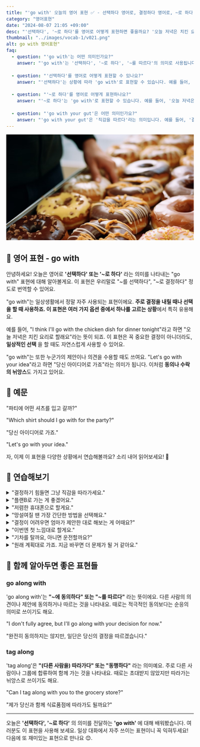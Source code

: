 ```yaml
---
title: "'go with' 오늘의 영어 표현 ✅ - 선택하다 영어로, 결정하다 영어로, ~로 하다 영어로"
category: "영어표현"
date: "2024-08-07 21:05 +09:00"
desc: "'선택하다', '~로 하다'를 영어로 어떻게 표현하면 좋을까요? '오늘 저녁은 치킨 요리로 할래요', '당신 아이디어로 가죠' 등을 영어로 표현하는 법을 배워봅시다. 다양한 예문을 통해서 연습하고 본인의 표현으로 만들어 보세요."
thumbnail: "../images/vocab-1/v021.png"
alt: go with 영어표현"
faq:
  - question: "'go with'는 어떤 의미인가요?"
    answer: "'go with'는 '선택하다', '~로 하다', '~를 따르다'의 의미로 사용됩니다. 결정을 내리거나 선택을 할 때 자주 사용되는 표현입니다."

  - question: "'선택하다'를 영어로 어떻게 표현할 수 있나요?"
    answer: "'선택하다'는 상황에 따라 'go with'로 표현할 수 있습니다. 예를 들어, '저녁으로 치킨을 선택했어'는 'I went with chicken for dinner'로 말할 수 있습니다."

  - question: "'~로 하다'를 영어로 어떻게 표현하나요?"
    answer: "'~로 하다'는 'go with'로 표현할 수 있습니다. 예를 들어, '오늘 저녁은 치킨 요리로 할래요'는 'I think I'll go with the chicken dish for dinner tonight'로 말할 수 있습니다."

  - question: "'go with your gut'은 어떤 의미인가요?"
    answer: "'go with your gut'은 '직감을 따르다'라는 의미입니다. 예를 들어, '결정하기 힘들면 그냥 직감을 따라가세요'는 'If you can't decide, just go with your gut feeling'으로 표현할 수 있습니다."
---
```


![go with](../images/vocab-1/v021-1.png)

## 🌟 영어 표현 - go with

안녕하세요! 오늘은 영어로 **'선택하다' 또는 '~로 하다'** 라는 의미를 나타내는 "go with" 표현에 대해 알아볼게요. 이 표현은 우리말로 "~를 선택하다", "~로 결정하다" 정도로 번역할 수 있어요.

"go with"는 일상생활에서 정말 자주 사용되는 표현이에요. **주로 결정을 내릴 때나 선택을 할 때 사용하죠. 이 표현은 여러 가지 옵션 중에서 하나를 고르는 상황**에서 특히 유용해요.

예를 들어, "I think I'll go with the chicken dish for dinner tonight"라고 하면 "오늘 저녁은 치킨 요리로 할래요"라는 뜻이 되죠. 이 표현은 꼭 중요한 결정이 아니더라도, **일상적인 선택** 을 할 때도 자연스럽게 사용할 수 있어요.

"go with"는 또한 누군가의 제안이나 의견을 수용할 때도 쓰여요. "Let's go with your idea"라고 하면 "당신 아이디어로 가죠"라는 의미가 됩니다. 이처럼 **동의나 수락의 뉘앙스**도 가지고 있어요.

<script async src="https://pagead2.googlesyndication.com/pagead/js/adsbygoogle.js?client=ca-pub-1465612013356152"
     crossorigin="anonymous"></script>
<!-- engple-horizontal-ad -->

<ins class="adsbygoogle"
     style="display:block"
     data-ad-client="ca-pub-1465612013356152"
     data-ad-slot="2106896038"
     data-ad-format="auto"
     data-full-width-responsive="true"></ins>

<script>
     (adsbygoogle = window.adsbygoogle || []).push({});
</script>

## 📖 예문

"파티에 어떤 셔츠를 입고 갈까?"

"Which shirt should I go with for the party?"

"당신 아이디어로 가죠."

"Let's go with your idea."

자, 이제 이 표현을 다양한 상황에서 연습해볼까요? 소리 내어 읽어보세요! 🚀

## 💬 연습해보기

<details>
<summary>"결정하기 힘들면 그냥 직감을 따라가세요."</summary>
<span>"If you can't decide, just go with your gut feeling."</span>
</details>

<details>
<summary>"플랜B로 가는 게 좋겠어요."</summary>
<span>"We should go with Plan B."</span>
</details>

<details>
<summary>"저렴한 휴대폰으로 할게요."</summary>
<span>"I think I'll go with the cheaper phone."</span>
</details>

<details>
<summary>"망설여질 땐 가장 간단한 방법을 선택해요."</summary>
<span>"When in doubt, go with the simplest option."</span>
</details>

<details>
<summary>"결정이 어려우면 엄마가 제안한 대로 해보는 게 어때요?"</summary>
<span>"If you're having trouble deciding, why don't you go with what your mom suggested?"</span>
</details>

<details>
<summary>"이번엔 첫 느낌대로 할게요."</summary>
<span>"I'm gonna go with my first instinct on this one."</span>
</details>

<details>
<summary>"기차를 탈까요, 아니면 운전할까요?"</summary>
<span>"Should we go with the train or drive?"</span>
</details>

<details>
<summary>"원래 계획대로 가죠. 지금 바꾸면 더 문제가 될 거 같아요."</summary>
<span>"Let's go with the original plan. Changing it now might cause more problems."</span>
</details>

## 🤝 함께 알아두면 좋은 표현들

### go along with

'go along with'는 **"~에 동의하다" 또는 "~를 따르다"** 라는 뜻이에요. 다른 사람의 의견이나 제안에 동의하거나 따르는 것을 나타내요. 때로는 적극적인 동의보다는 순응의 의미로 쓰이기도 해요.

"I don't fully agree, but I'll go along with your decision for now."

"완전히 동의하지는 않지만, 일단은 당신의 결정을 따르겠습니다."

### tag along

'tag along'은 **"(다른 사람을) 따라가다" 또는 "동행하다"** 라는 의미예요. 주로 다른 사람이나 그룹에 합류하여 함께 가는 것을 나타내요. 때로는 초대받지 않았지만 따라가는 뉘앙스로 쓰이기도 해요.

"Can I tag along with you to the grocery store?"

"제가 당신과 함께 식료품점에 따라가도 될까요?"

---

오늘은 **'선택하다', '~로 하다'** 의 의미를 전달하는 **'go with'** 에 대해 배워봤습니다. 여러분도 이 표현을 사용해 보세요. 일상 대화에서 자주 쓰이는 표현이니 꼭 익혀두세요! 다음에 또 재미있는 표현으로 만나요 😊.
